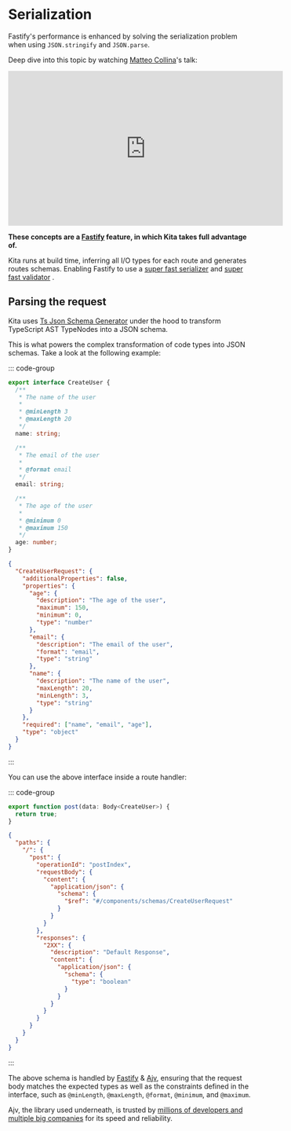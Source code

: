 # Serialization

Fastify's performance is enhanced by solving the serialization problem when
using `JSON.stringify` and `JSON.parse`.

Deep dive into this topic by watching [Matteo Collina](https://nodeland.dev/)'s
talk:

<iframe width="560" height="315" src="https://www.youtube-nocookie.com/embed/AcO6JgNkO_M?si=5mCthSHttWQ6HI3p&amp;start=556" title="YouTube video player" frameborder="0" allow="accelerometer; autoplay; clipboard-write; encrypted-media; gyroscope; picture-in-picture; web-share" allowfullscreen></iframe>

**These concepts are a
[Fastify](https://fastify.dev/docs/latest/Reference/Validation-and-Serialization/)
feature, in which Kita takes full advantage of.**

Kita runs at build time, inferring all I/O types for each route and generates
routes schemas. Enabling Fastify to use a
[super fast serializer](https://www.npmjs.com/package/fast-json-stringify) and
[super fast validator](https://www.npmjs.com/package/ajv) .

## Parsing the request

Kita uses
[Ts Json Schema Generator](https://github.com/vega/ts-json-schema-generator)
under the hood to transform TypeScript AST TypeNodes into a JSON schema.

This is what powers the complex transformation of code types into JSON schemas.
Take a look at the following example:

::: code-group

```ts [Example definition]
export interface CreateUser {
  /**
   * The name of the user
   *
   * @minLength 3
   * @maxLength 20
   */
  name: string;

  /**
   * The email of the user
   *
   * @format email
   */
  email: string;

  /**
   * The age of the user
   *
   * @minimum 0
   * @maximum 150
   */
  age: number;
}
```

```json [Schema]
{
  "CreateUserRequest": {
    "additionalProperties": false,
    "properties": {
      "age": {
        "description": "The age of the user",
        "maximum": 150,
        "minimum": 0,
        "type": "number"
      },
      "email": {
        "description": "The email of the user",
        "format": "email",
        "type": "string"
      },
      "name": {
        "description": "The name of the user",
        "maxLength": 20,
        "minLength": 3,
        "type": "string"
      }
    },
    "required": ["name", "email", "age"],
    "type": "object"
  }
}
```

:::

You can use the above interface inside a route handler:

::: code-group

```ts [Example route]
export function post(data: Body<CreateUser>) {
  return true;
}
```

```json [Schema]
{
  "paths": {
    "/": {
      "post": {
        "operationId": "postIndex",
        "requestBody": {
          "content": {
            "application/json": {
              "schema": {
                "$ref": "#/components/schemas/CreateUserRequest"
              }
            }
          }
        },
        "responses": {
          "2XX": {
            "description": "Default Response",
            "content": {
              "application/json": {
                "schema": {
                  "type": "boolean"
                }
              }
            }
          }
        }
      }
    }
  }
}
```

:::

The above schema is handled by [Fastify](https://fastify.dev/) &
[Ajv](https://ajv.js.org/), ensuring that the request body matches the expected
types as well as the constraints defined in the interface, such as `@minLength`,
`@maxLength`, `@format`, `@minimum`, and `@maximum`.

Ajv, the library used underneath, is trusted by
[millions of developers and multiple big companies](https://ajv.js.org/#who-uses-ajv)
for its speed and reliability.
